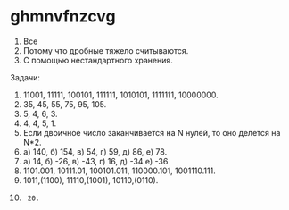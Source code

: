 # ghmnvfnzcvg
1. Все
2. Потому что дробные тяжело считываются.
3. С помощью нестандартного хранения. 

Задачи:
1. 11001, 11111, 100101, 111111, 1010101, 1111111, 10000000.
2. 35, 45, 55, 75, 95, 105.
3. 5, 4, 6, 3.
4. 4, 4, 5, 1.
5. Если двоичное число заканчивается на N нулей, то оно делется на N*2.
6. а) 140, б) 154, в) 54, г) 59, д) 86, е) 78.
7. а) 14, б) -26, в) -43, г) 16, д) -34 е) -36
8. 1101.001, 10111.01, 100101.011, 110000.101, 1001110.111.
9. 1011,(1100), 11110,(1001), 10110,(0110).
10.      20.

